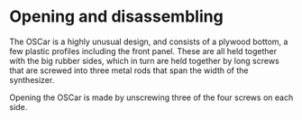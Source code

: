 # Opening and disassembling

The OSCar is a highly unusual design, and consists of a plywood bottom,
a few plastic profiles including the front panel.
These are all held together with the big rubber sides,
which in turn are held together by long screws that are screwed into three metal rods that span the width of the synthesizer.

Opening the OSCar is made by unscrewing three of the four screws on each side.
